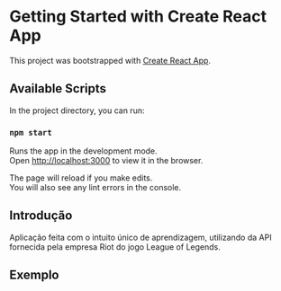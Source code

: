 # Getting Started with Create React App

This project was bootstrapped with [Create React App](https://github.com/facebook/create-react-app).

## Available Scripts

In the project directory, you can run:

### `npm start`

Runs the app in the development mode.\
Open [http://localhost:3000](http://localhost:3000) to view it in the browser.

The page will reload if you make edits.\
You will also see any lint errors in the console.

## Introdução

Aplicação feita com o intuito único de aprendizagem, utilizando da API fornecida pela empresa Riot do jogo League of Legends.

## Exemplo

[](https://github.com/RaphaelPro/React-LOL-Champions/raw/main/example_img.png)
